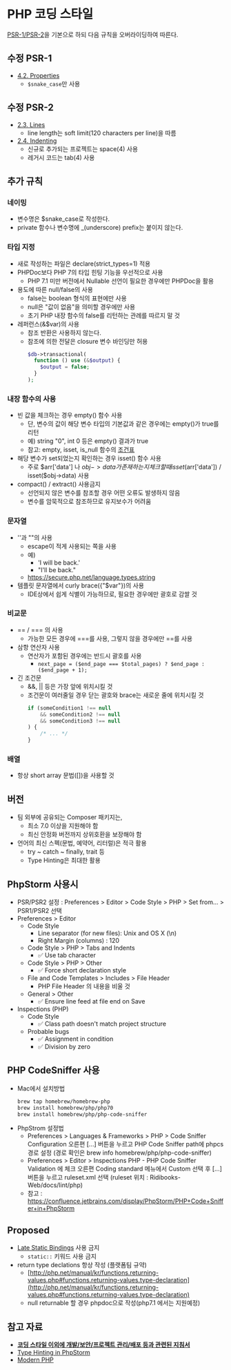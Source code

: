 # PHP 코딩 스타일

[PSR-1/PSR-2](http://www.php-fig.org/)을 기본으로 하되 다음 규칙을 오버라이딩하여 따른다.



## 수정 PSR-1

- [4.2. Properties](http://www.php-fig.org/psr/psr-1/#42-properties)
  - `$snake_case`만 사용



## 수정 PSR-2

- [2.3. Lines](https://github.com/php-fig/fig-standards/blob/master/proposed/extended-coding-style-guide.md#23-lines)
  - line length는 soft limit(120 characters per line)을 따름
- [2.4. Indenting](https://github.com/php-fig/fig-standards/blob/master/proposed/extended-coding-style-guide.md#24-indenting)
  - 신규로 추가되는 프로젝트는 space(4) 사용
  - 레거시 코드는 tab(4) 사용




## 추가 규칙

### 네이밍

- 변수명은 $snake_case로 작성한다.
- private 함수나 변수명에 _(underscore) prefix는 붙이지 않는다.

### 타입 지정

- 새로 작성하는 파일은 declare(strict_types=1) 적용
- PHPDoc보다 PHP 7의 타입 힌팅 기능을 우선적으로 사용
  - PHP 7.1 미만 버전에서 Nullable 선언이 필요한 경우에만 PHPDoc을 활용
- 용도에 따른 null/false의 사용
  - false는 boolean 형식의 표현에만 사용
  - null은 "값이 없음"을 의미할 경우에만 사용
  - 초기 PHP 내장 함수의 false를 리턴하는 관례를 따르지 말 것
- 레퍼런스(&$var)의 사용
  - 참조 반환은 사용하지 않는다.
  - 참조에 의한 전달은 closure 변수 바인딩만 허용
    ```php
    $db->transactional(
      function () use (&$output) {
        $output = false;
      }
    );
    ```

### 내장 함수의 사용

- 빈 값을 체크하는 경우 empty() 함수 사용
  - 단, 변수의 값이 해당 변수 타입의 기본값과 같은 경우에는 empty()가 true를 리턴
  - 예) string "0", int 0 등은 empty() 결과가 true
  - 참고: empty, isset, is_null 함수의 [조건표](https://www.virendrachandak.com/techtalk/php-isset-vs-empty-vs-is_null/)
- 해당 변수가 set되었는지 확인하는 경우 isset() 함수 사용
  - 주로 $arr['data'] 나 $obj->data가 존재하는지 체크할 때 isset($arr['data']) / isset($obj->data) 사용
- compact() / extract() 사용금지
  - 선언되지 않은 변수를 참조할 경우 어떤 오류도 발생하지 않음
  - 변수를 암묵적으로 참조하므로 유지보수가 어려움


### 문자열

- ''과 ""의 사용
  - escape이 적게 사용되는 쪽을 사용
  - 예)
    - 'I will be back.' 
    - "I'll be back."
  - https://secure.php.net/language.types.string
- 템플릿 문자열에서 curly brace({"$var"})의 사용
  - IDE상에서 쉽게 식별이 가능하므로, 필요한 경우에만 괄호로 감쌀 것

### 비교문

- == / === 의 사용
  - 가능한 모든 경우에 ===를 사용, 그렇지 않을 경우에만 ==를 사용
- 삼항 연산자 사용
  - 연산자가 포함된 경우에는 반드시 괄호를 사용
    - `next_page = ($end_page === $total_pages) ? $end_page : ($end_page + 1);`
- 긴 조건문
  - &&, || 등은 가장 앞에 위치시킬 것
  - 조건문이 여러줄일 경우 닫는 괄호와 brace는 새로운 줄에 위치시킬 것
    ```php
    if (someCondition1 !== null
        && someCondition2 !== null
        && someCondition3 !== null
    ) {
        /* ... */
    }
    ```

### 배열

- 항상 short array 문법([])을 사용할 것




## 버전

- 팀 외부에 공유되는 Composer 패키지는,
  - 최소 7.0 이상을 지원해야 함
  - 최신 안정화 버전까지 상위호환을 보장해야 함
- 언어의 최신 스펙(문법, 예약어, 리터럴)은 적극 활용
  - try ~ catch ~ finally, trait 등
  - Type Hinting은 최대한 활용




## PhpStorm 사용시

- PSR/PSR2 설정 : Preferences > Editor > Code Style > PHP > Set from… > PSR1/PSR2 선택
- Preferences > Editor
  - Code Style
    - Line separator (for new files): Unix and OS X (\n)
    - Right Margin (columns) : 120
  - Code Style > PHP > Tabs and Indents
    - ✅ Use tab character
  - Code Style > PHP > Other
    - ✅ Force short declaration style
  - File and Code Templates > Includes > File Header
    - PHP File Header 의 내용을 비울 것
  - General > Other
    - ✅ Ensure line feed at file end on Save
- Inspections (PHP)
  - Code Style 
    - ✅ Class path doesn't match project structure
  - Probable bugs
    - ✅ Assignment in condition
    - ✅ Division by zero




## PHP CodeSniffer 사용

- Mac에서 설치방법
  ```bash
  brew tap homebrew/homebrew-php
  brew install homebrew/php/php70
  brew install homebrew/php/php-code-sniffer
  ```
- PhpStrom 설정법
  - Preferences > Languages & Frameworks > PHP > Code Sniffer
    Configuration 오른편 [...] 버튼을 누르고 PHP Code Sniffer path에 phpcs경로 설정
    (경로 확인은 brew info homebrew/php/php-code-sniffer)
  - Preferences > Editor > Inspections
    PHP - PHP Code Sniffer Validation 에 체크
    오른편 Coding standard 메뉴에서 Custom 선택 후 [...] 버튼을 누르고 ruleset.xml 선택
    (ruleset 위치 : Ridibooks-Web/docs/lint/php)
  - 참고 : https://confluence.jetbrains.com/display/PhpStorm/PHP+Code+Sniffer+in+PhpStorm




## Proposed

- [Late Static Bindings](http://php.net/manual/kr/language.oop5.late-static-bindings.php) 사용 금지
  - `static::` 키워드 사용 금지
- return type declations 항상 작성 (플랫폼팀 규약)
  - [http://php.net/manual/kr/functions.returning-values.php#functions.returning-values.type-declaration](http://php.net/manual/kr/functions.returning-values.php#functions.returning-values.type-declaration)
  - null returnable 할 경우 phpdoc으로 작성(php7.1 에서는 지원예정)




## 참고 자료

- **[코딩 스타일 이외에 개발/보안/프로젝트 관리/배포 등과 관련된 지침서](http://www.phptherightway.com)**
- [Type Hinting in PhpStorm](https://blog.jetbrains.com/phpstorm/2016/07/php-7-support-in-phpstorm-2016-2/)
- [Modern PHP](http://www.slideshare.net/wan2land/modern-php-64855200)
